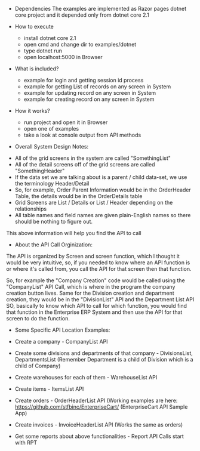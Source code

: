 * Dependencies
  The examples are implemented as Razor pages dotnet core project and it depended only from dotnet core 2.1

* How to execute
  - install dotnet core 2.1
  - open cmd and change dir to examples/dotnet
  - type dotnet run
  - open localhost:5000 in Browser

* What is included?
  - example for login and getting session id process
  - example for getting List of records on any screen in System
  - example for updating record on any screen in System
  - example for creating record on any screen in System

* How it works?
  - run project and open it in Browser
  - open one of examples
  - take a look at console output from API methods

* Overall System Design Notes:

- All of the grid screens in the system are called "SomethingList"
- All of the detail screens off of the grid screens are called "SomethingHeader"
- If the data set we are talking about is a parent / child data-set, we use the terminology Header/Detail
- So, for example, Order Parent Information would be in the OrderHeader Table, the details would be in the OrderDetails table
- Grid Screens are List / Details or List / Header depending on the relationships
- All table names and field names are given plain-English names so there should be nothing to figure out. 

This above information will help you find the API to call

* About the API Call Orginization:

The API is organized by Screen and screen function, which I thought it would be very intuitive, so, if you needed to know where an API function is or where it's called from, you call the API for that screen then that function.

So, for example the "Company Creation" code would be called using the "CompanyList" API Call, which is where in the program the company creation button lives.
Same for the Division creation and department creation, they would be in the "DivisionList" API and the Department List API
SO, basically to know which API to call for which function, you would find that function in the Enterprise ERP System and then use the API for that screen to do the function.

* Some Specific API Location Examples:

- Create a company - CompanyList API

- Create some divisions and departments of that company - DivisionsList, DepartmentsList (Remember Department is a child of Division which is a child of Company)

- Create warehouses for each of them  - WarehouseList API

- Create items - ItemsList API

- Create orders - OrderHeaderList API (Working examples are here: https://github.com/stfbinc/EnterpriseCart/ (EnterpriseCart API Sample App)

- Create invoices - InvoiceHeaderList API (Works the same as orders)

- Get some reports about above functionalities  - Report API Calls start with RPT





